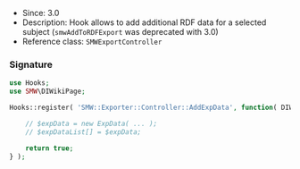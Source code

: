 * Since: 3.0
* Description: Hook allows to add additional RDF data for a selected subject (`smwAddToRDFExport` was deprecated with 3.0)
* Reference class: `SMWExportController`

### Signature

```php
use Hooks;
use SMW\DIWikiPage;

Hooks::register( 'SMW::Exporter::Controller::AddExpData', function( DIWikiPage $subject, &$expDataList, $hasRecursionDepth, $withBacklinks ) {

	// $expData = new ExpData( ... );
	// $expDataList[] = $expData;

	return true;
} );
```
